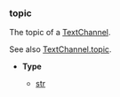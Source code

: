 ### topic [](https://discordpy.readthedocs.io/en/v1.7.3/api.html#discord.AuditLogDiff.topic)

The topic of a [TextChannel](discord/Discord%20Models/TextChannel/TextChannel).

See also [TextChannel.topic](discord/Discord%20Models/TextChannel/topic).

- **Type**

	- [str](https://docs.python.org/3/library/stdtypes.html#str "(in Python v3.9)")

